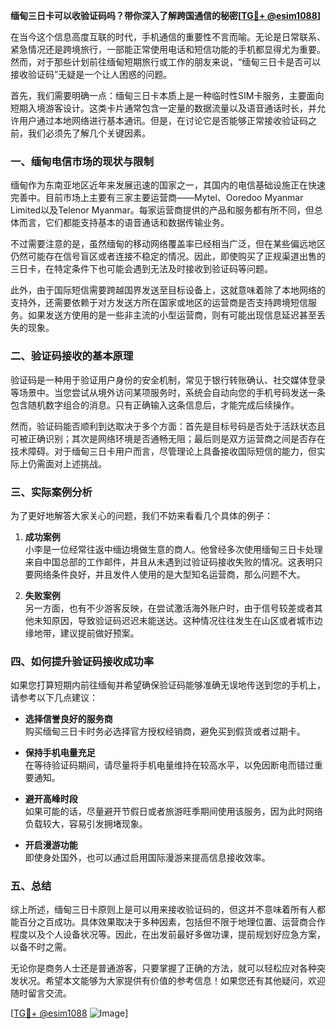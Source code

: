 **缅甸三日卡可以收验证码吗？带你深入了解跨国通信的秘密[[TG💪+ @esim1088](https://t.me/s/esim1088)]**

在当今这个信息高度互联的时代，手机通信的重要性不言而喻。无论是日常联系、紧急情况还是跨境旅行，一部能正常使用电话和短信功能的手机都显得尤为重要。然而，对于那些计划前往缅甸短期旅行或工作的朋友来说，“缅甸三日卡是否可以接收验证码”无疑是一个让人困惑的问题。

首先，我们需要明确一点：缅甸三日卡本质上是一种临时性SIM卡服务，主要面向短期入境游客设计。这类卡片通常包含一定量的数据流量以及语音通话时长，并允许用户通过本地网络进行基本通讯。但是，在讨论它是否能够正常接收验证码之前，我们必须先了解几个关键因素。

### **一、缅甸电信市场的现状与限制**

缅甸作为东南亚地区近年来发展迅速的国家之一，其国内的电信基础设施正在快速完善中。目前市场上主要有三家主要运营商——Mytel、Ooredoo Myanmar Limited以及Telenor Myanmar。每家运营商提供的产品和服务都有所不同，但总体而言，它们都能支持基本的语音通话和数据传输业务。

不过需要注意的是，虽然缅甸的移动网络覆盖率已经相当广泛，但在某些偏远地区仍然可能存在信号盲区或者连接不稳定的情况。因此，即使购买了正规渠道出售的三日卡，在特定条件下也可能会遇到无法及时接收到验证码等问题。

此外，由于国际短信需要跨越国界发送至目标设备上，这就意味着除了本地网络的支持外，还需要依赖于对方发送方所在国家或地区的运营商是否支持跨境短信服务。如果发送方使用的是一些非主流的小型运营商，则有可能出现信息延迟甚至丢失的现象。

### **二、验证码接收的基本原理**

验证码是一种用于验证用户身份的安全机制，常见于银行转账确认、社交媒体登录等场景中。当您尝试从境外访问某项服务时，系统会自动向您的手机号码发送一条包含随机数字组合的消息。只有正确输入这条信息后，才能完成后续操作。

然而，验证码能否顺利到达取决于多个方面：首先是目标号码是否处于活跃状态且可被正确识别；其次是网络环境是否通畅无阻；最后则是双方运营商之间是否存在技术障碍。对于缅甸三日卡用户而言，尽管理论上具备接收国际短信的能力，但实际上仍需面对上述挑战。

### **三、实际案例分析**

为了更好地解答大家关心的问题，我们不妨来看看几个具体的例子：

1. **成功案例**  
   小李是一位经常往返中缅边境做生意的商人。他曾经多次使用缅甸三日卡处理来自中国总部的工作邮件，并且从未遇到过验证码接收失败的情况。这表明只要网络条件良好，并且发件人使用的是大型知名运营商，那么问题不大。

2. **失败案例**  
   另一方面，也有不少游客反映，在尝试激活海外账户时，由于信号较差或者其他未知原因，导致验证码迟迟未能送达。这种情况往往发生在山区或者城市边缘地带，建议提前做好预案。

### **四、如何提升验证码接收成功率**

如果您打算短期内前往缅甸并希望确保验证码能够准确无误地传送到您的手机上，请参考以下几点建议：

- **选择信誉良好的服务商**  
  购买缅甸三日卡时务必选择官方授权经销商，避免买到假货或者过期卡。
  
- **保持手机电量充足**  
  在等待验证码期间，请尽量将手机电量维持在较高水平，以免因断电而错过重要通知。

- **避开高峰时段**  
  如果可能的话，尽量避开节假日或者旅游旺季期间使用该服务，因为此时网络负载较大，容易引发拥堵现象。

- **开启漫游功能**  
  即使身处国外，也可以通过启用国际漫游来提高信息接收效率。

### **五、总结**

综上所述，缅甸三日卡原则上是可以用来接收验证码的，但这并不意味着所有人都能百分之百成功。具体效果取决于多种因素，包括但不限于地理位置、运营商合作程度以及个人设备状况等。因此，在出发前最好多做功课，提前规划好应急方案，以备不时之需。

无论你是商务人士还是普通游客，只要掌握了正确的方法，就可以轻松应对各种突发状况。希望本文能够为大家提供有价值的参考信息！如果您还有其他疑问，欢迎随时留言交流。

[[TG💪+ @esim1088](https://t.me/s/esim1088) ![Image](https://i.postimg.cc/4NQfJmqS/Snipaste-2025-05-13-00-14-12.png)]